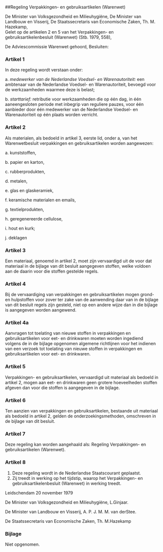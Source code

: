 <meta http-equiv='Content-Type' content='text/html; charset=utf-8' />

##Regeling Verpakkingen- en gebruiksartikelen (Warenwet)

De Minister van Volksgezondheid en Milieuhygiëne, De Minister van Landbouw en Visserij, De Staatssecretaris van Economische Zaken, Th. M. Hazekamp,  
Gelet op de artikelen 2 en 5 van het Verpakkingen- en gebruiksartikelenbesluit (Warenwet) (Stb. 1979, 558),

De Adviescommissie Warenwet gehoord,
Besluiten:    

### Artikel  1  

In deze regeling wordt verstaan onder: 

a. *medewerker van de Nederlandse Voedsel- en Warenautoriteit:* een ambtenaar van de Nederlandse Voedsel- en Warenautoriteit, bevoegd voor de werkzaamheden waarmee deze is belast;  

b. *starttarief:* retributie voor werkzaamheden die op één dag, in één aaneengesloten periode met inbegrip van reguliere pauzes, voor één aanbieder door één medewerker van de Nederlandse Voedsel- en Warenautoriteit op één plaats worden verricht.    

### Artikel  2  

Als materialen, als bedoeld in artikel 3, eerste lid, onder a, van het Warenwetbesluit verpakkingen en gebruiksartikelen worden aangewezen: 

a. kunststoffen,  

b. papier en karton,  

c. rubberprodukten,  

d. metalen,  

e. glas en glaskeramiek,  

f. keramische materialen en emails,  

g. textielprodukten,  

h. geregenereerde cellulose,  

i. hout en kurk;  

j. deklagen    

### Artikel  3  

Een materiaal, genoemd in artikel 2, moet zijn vervaardigd uit de voor dat materiaal in de bijlage van dit besluit aangegeven stoffen, welke voldoen aan de daarin voor die stoffen gestelde regels.  

### Artikel  4  

Bij de vervaardiging van verpakkingen en gebruiksartikelen mogen grond- en hulpstoffen voor zover ter zake van de aanwending daar van in de bijlage van dit besluit regels zijn gesteld, niet op een andere wijze dan in die bijlage is aangegeven worden aangewend.  

### Artikel  4a  

Aanvragen tot toelating van nieuwe stoffen in verpakkingen en gebruiksartikelen voor eet- en drinkwaren moeten worden ingediend volgens de in de bijlage opgenomen algemene richtlijnen voor het indienen van een verzoek tot toelating van nieuwe stoffen in verpakkingen en gebruiksartikelen voor eet- en drinkwaren.  

### Artikel  5  

Verpakkingen- en gebruiksartikelen, vervaardigd uit materiaal als bedoeld in artikel 2, mogen aan eet- en drinkwaren geen grotere hoeveelheden stoffen afgeven dan voor die stoffen is aangegeven in de bijlage.  

### Artikel  6  

Ten aanzien van verpakkingen en gebruiksartikelen, bestaande uit materiaal als bedoeld in artikel 2, gelden de onderzoekingsmethoden, omschreven in de bijlage van dit besluit.  

### Artikel  7  

Deze regeling kan worden aangehaald als: Regeling Verpakkingen- en gebruiksartikelen (Warenwet).  

### Artikel  8  

1.  Deze regeling wordt in de Nederlandse Staatscourant geplaatst.   
2.  Zij treedt in werking op het tijdstip, waarop het Verpakkingen- en gebruiksartikelenbesluit (Warenwet) in werking treedt.   

Leidschendam 
20 november 1979    

De 
Minister van Volksgezondheid en Milieuhygiëne, 
L.Ginjaar. 

De 
Minister van Landbouw en Visserij, 
A. P. J. M. M. van derStee. 

De 
Staatssecretaris van Economische Zaken, 
Th. M.Hazekamp   

### Bijlage  

Niet opgenomen.  

